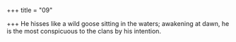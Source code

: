 +++
title = "09"

+++
He hisses like a wild goose sitting in the waters;
awakening at dawn, he is the most conspicuous to the clans by his
intention.